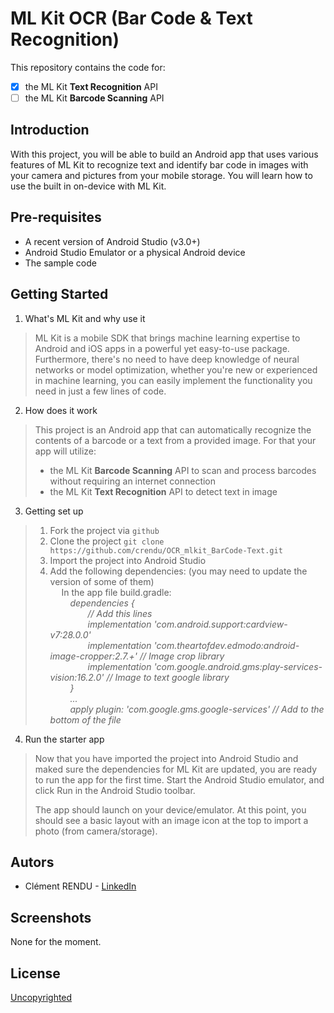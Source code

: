 ML Kit OCR (Bar Code & Text Recognition)
============
This repository contains the code for:
- [x] the ML Kit **Text Recognition** API
- [ ] the ML Kit **Barcode Scanning** API

Introduction
------------
With this project, you will be able to build an Android app that uses various features
of ML Kit to recognize text and identify bar code in images with your camera and pictures
from your mobile storage. You will learn how to use the built in on-device with ML Kit.

Pre-requisites
--------------
* A recent version of Android Studio (v3.0+)
* Android Studio Emulator or a physical Android device
* The sample code

Getting Started
---------------
1. What's ML Kit and why use it

> ML Kit is a mobile SDK that brings machine learning expertise to Android and iOS apps in a powerful yet easy-to-use package.
Furthermore, there's no need to have deep knowledge of neural networks or model optimization, whether you're new or experienced
in machine learning, you can easily implement the functionality you need in just a few lines of code.

2. How does it work

> This project is an Android app that can automatically recognize the contents of a barcode or a text from a provided image.
> For that your app will utilize:
> * the ML Kit **Barcode Scanning** API to scan and process barcodes without requiring an internet connection
> * the ML Kit **Text Recognition** API to detect text in image

3. Getting set up

> 1) Fork the project via `github`<br/>
> 2) Clone the project `git clone https://github.com/crendu/OCR_mlkit_BarCode-Text.git`<br/>
> 3) Import the project into Android Studio<br/>
> 4) Add the following dependencies:  (you may need to update the version of some of them)<br/>
> &emsp; In the app file build.gradle:<br/>
> &emsp;&emsp; _dependencies {<br/>
> &emsp;&emsp;&emsp;&emsp; // Add this lines<br/>
> &emsp;&emsp;&emsp;&emsp; implementation 'com.android.support:cardview-v7:28.0.0'<br/>
> &emsp;&emsp;&emsp;&emsp; implementation 'com.theartofdev.edmodo:android-image-cropper:2.7.+' // Image crop library<br/>
> &emsp;&emsp;&emsp;&emsp; implementation 'com.google.android.gms:play-services-vision:16.2.0' // Image to text google library<br/>
> &emsp;&emsp; }<br/>
> &emsp;&emsp; ...<br/>
> &emsp;&emsp; apply plugin: 'com.google.gms.google-services'  // Add to the bottom of the file_<br/>

4. Run the starter app

> Now that you have imported the project into Android Studio and maked sure the dependencies for ML Kit are updated, you are
ready to run the app for the first time. Start the Android Studio emulator, and click Run in the Android Studio toolbar.
> 
> The app should launch on your device/emulator. At this point, you should see a basic layout with an image icon at the top
to import a photo (from camera/storage).

Autors
------
* Clément RENDU - [LinkedIn](https://www.linkedin.com/in/clementrendu/)

Screenshots
-----------
None for the moment.

License
-------
[Uncopyrighted](http://zenhabits.net/uncopyright/)
